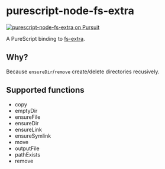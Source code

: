 # purescript-node-fs-extra

[![purescript-node-fs-extra on Pursuit](https://pursuit.purescript.org/packages/purescript-node-fs-extra/badge)](https://pursuit.purescript.org/packages/purescript-node-fs-extra)

A PureScript binding to [fs-extra](https://www.npmjs.com/package/fs-extra).

## Why?

Because `ensureDir`/`remove` create/delete directories recusively.

## Supported functions

- copy
- emptyDir
- ensureFile
- ensureDir
- ensureLink
- ensureSymlink
- move
- outputFile
- pathExists
- remove
